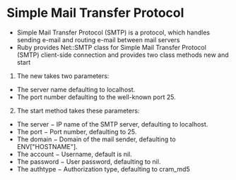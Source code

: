 # **Simple Mail Transfer Protocol**
- Simple Mail Transfer Protocol (SMTP) is a protocol, which handles sending e-mail and routing e-mail between mail servers
- Ruby provides Net::SMTP class for Simple Mail Transfer Protocol (SMTP) client-side connection and provides two class methods new and start
1. The new takes two parameters:
- The server name defaulting to localhost.
- The port number defaulting to the well-known port 25.
2. The start method takes these parameters:
- The server − IP name of the SMTP server, defaulting to localhost.
- The port − Port number, defaulting to 25.
- The domain − Domain of the mail sender, defaulting to ENV["HOSTNAME"].
- The account − Username, default is nil.
- The password − User password, defaulting to nil.
- The authtype − Authorization type, defaulting to cram_md5